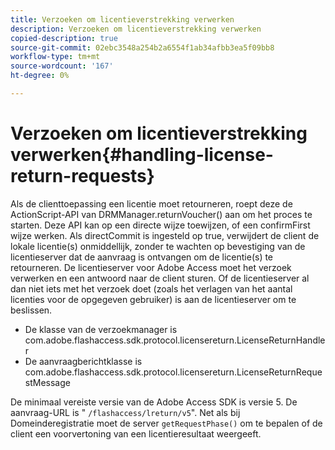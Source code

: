 ```yaml
---
title: Verzoeken om licentieverstrekking verwerken
description: Verzoeken om licentieverstrekking verwerken
copied-description: true
source-git-commit: 02ebc3548a254b2a6554f1ab34afbb3ea5f09bb8
workflow-type: tm+mt
source-wordcount: '167'
ht-degree: 0%

---
```


# Verzoeken om licentieverstrekking verwerken{#handling-license-return-requests}

Als de clienttoepassing een licentie moet retourneren, roept deze de ActionScript-API van DRMManager.returnVoucher() aan om het proces te starten. Deze API kan op een directe wijze toewijzen, of een confirmFirst wijze werken. Als directCommit is ingesteld op true, verwijdert de client de lokale licentie(s) onmiddellijk, zonder te wachten op bevestiging van de licentieserver dat de aanvraag is ontvangen om de licentie(s) te retourneren. De licentieserver voor Adobe Access moet het verzoek verwerken en een antwoord naar de client sturen. Of de licentieserver al dan niet iets met het verzoek doet (zoals het verlagen van het aantal licenties voor de opgegeven gebruiker) is aan de licentieserver om te beslissen.

* De klasse van de verzoekmanager is com.adobe.flashaccess.sdk.protocol.licensereturn.LicenseReturnHandler
* De aanvraagberichtklasse is com.adobe.flashaccess.sdk.protocol.licensereturn.LicenseReturnRequestMessage

De minimaal vereiste versie van de Adobe Access SDK is versie 5. De aanvraag-URL is &quot; `/flashaccess/lreturn/v5`&quot;. Net als bij Domeinderegistratie moet de server `getRequestPhase()` om te bepalen of de client een voorvertoning van een licentieresultaat weergeeft.
